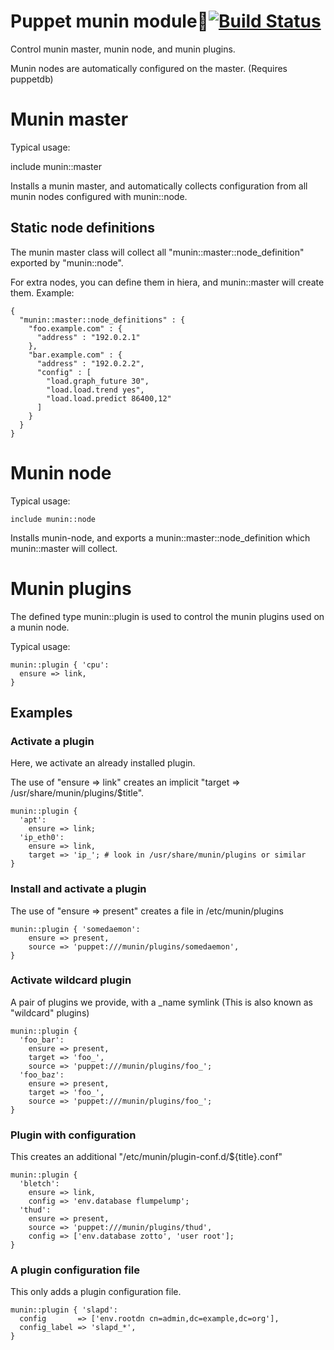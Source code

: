 # Puppet munin module[![Build Status](https://travis-ci.org/ssm/ssm-munin.png?branch=master)](https://travis-ci.org/ssm/ssm-munin)

Control munin master, munin node, and munin plugins.

Munin nodes are automatically configured on the master. (Requires
puppetdb)

# Munin master

Typical usage:

  include munin::master

Installs a munin master, and automatically collects configuration from
all munin nodes configured with munin::node.

## Static node definitions

The munin master class will collect all
"munin::master::node_definition" exported by "munin::node".

For extra nodes, you can define them in hiera, and munin::master will
create them.  Example:

    {
      "munin::master::node_definitions" : {
        "foo.example.com" : {
          "address" : "192.0.2.1"
        },
        "bar.example.com" : {
          "address" : "192.0.2.2",
          "config" : [
            "load.graph_future 30",
            "load.load.trend yes",
            "load.load.predict 86400,12"
          ]
        }
      }
    }


# Munin node

Typical usage:

    include munin::node

Installs munin-node, and exports a munin::master::node_definition
which munin::master will collect.

# Munin plugins

The defined type munin::plugin is used to control the munin plugins
used on a munin node.

Typical usage:

    munin::plugin { 'cpu':
      ensure => link,
    }

## Examples

### Activate a plugin

Here, we activate an already installed plugin.

The use of "ensure => link" creates an implicit "target =>
/usr/share/munin/plugins/$title".

    munin::plugin {
      'apt':
        ensure => link;
      'ip_eth0':
        ensure => link,
        target => 'ip_'; # look in /usr/share/munin/plugins or similar
    }

### Install and activate a plugin

The use of "ensure => present" creates a file in /etc/munin/plugins

    munin::plugin { 'somedaemon':
        ensure => present,
        source => 'puppet:///munin/plugins/somedaemon',
    }

### Activate wildcard plugin

A pair of plugins we provide, with a _name symlink (This is also known
as "wildcard" plugins)

    munin::plugin {
      'foo_bar':
        ensure => present,
        target => 'foo_',
        source => 'puppet:///munin/plugins/foo_';
      'foo_baz':
        ensure => present,
        target => 'foo_',
        source => 'puppet:///munin/plugins/foo_';
    }

### Plugin with configuration

This creates an additional "/etc/munin/plugin-conf.d/${title}.conf"

    munin::plugin {
      'bletch':
        ensure => link,
        config => 'env.database flumpelump';
      'thud':
        ensure => present,
        source => 'puppet:///munin/plugins/thud',
        config => ['env.database zotto', 'user root'];
    }

### A plugin configuration file

This only adds a plugin configuration file.

    munin::plugin { 'slapd':
      config       => ['env.rootdn cn=admin,dc=example,dc=org'],
      config_label => 'slapd_*',
    }

